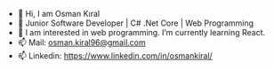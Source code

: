 - 👋 Hi, I am Osman Kıral
- 👀 Junior Software Developer | C# .Net Core | Web Programming
- 🌱 I am interested in web programming. I’m currently learning React.
- 📫 Mail: osman.kiral96@gmail.com
- 📫 Linkedin: https://www.linkedin.com/in/osmankiral/


